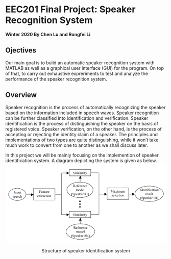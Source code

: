 # EEC201 Final Project: Speaker Recognition System
**Winter 2020 By Chen Lu and Rongfei Li**

## Ojectives ##
Our main goal is to build an automatic speaker recognition system with MATLAB as well as a graphical user interface (GUI) for the program. On top of that, to carry out exhaustive expreriments to test and analyze the performance of the speaker recognition system.
## Overview ##
Speaker recognition is the process of automatically recognizing the speaker based on the information included in speech waves. Speaker recognition can be further classified into identification and verification. Speaker identification is the process of distinguishing the speaker on the basis of registered voice. Speaker verification, on the other hand, is the process of accepting or rejecting the identity claim of a speaker. The principles and implementations of two types are quite distinguishing, while it won’t take much work to convert from one to another as we shall discuss later.

In this project we will be mainly focusing on the implemention of speaker identification system. A diagram depicting the system is given as below.
![Structure of speaker identification system](https://github.com/ch1nlu/EEC201_FinalProject_Chen_Rongfei/blob/master/Speaker_rec.jpg)
<p align="center">
Structure of speaker identification system
</p>
